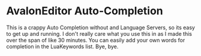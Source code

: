 # AvalonEditor Auto-Completion

This is a crappy Auto Completion without and Language Servers, so its easy to get up and running. I don't really care what you use this in as I made this over the span of like 30 minutes. You can easily add your own words for completion in the LuaKeywords list. Bye, bye.
